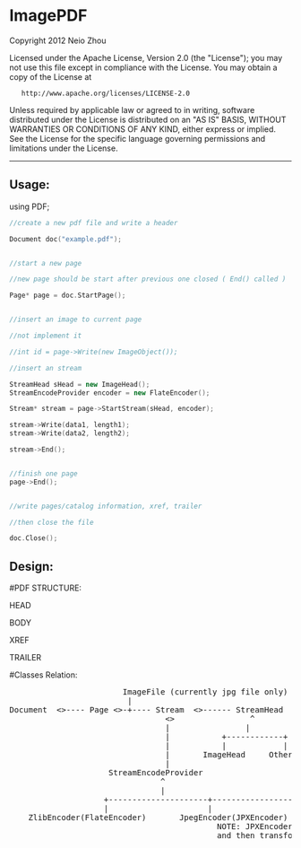 

ImagePDF
==============================

   Copyright 2012 Neio Zhou

   Licensed under the Apache License, Version 2.0 (the "License");
   you may not use this file except in compliance with the License.
   You may obtain a copy of the License at

       http://www.apache.org/licenses/LICENSE-2.0

   Unless required by applicable law or agreed to in writing, software
   distributed under the License is distributed on an "AS IS" BASIS,
   WITHOUT WARRANTIES OR CONDITIONS OF ANY KIND, either express or implied.
   See the License for the specific language governing permissions and
   limitations under the License.

---------------------------------------

Usage:
---------------


using PDF;

```C++
//create a new pdf file and write a header

Document doc("example.pdf");


//start a new page

//new page should be start after previous one closed ( End() called )

Page* page = doc.StartPage();


//insert an image to current page

//not implement it

//int id = page->Write(new ImageObject());

//insert an stream

StreamHead sHead = new ImageHead();
StreamEncodeProvider encoder = new FlateEncoder();

Stream* stream = page->StartStream(sHead, encoder);

stream->Write(data1, length1);
stream->Write(data2, length2);

stream->End();


//finish one page
page->End();


//write pages/catalog information, xref, trailer

//then close the file

doc.Close();

```

Design:
----------------


#PDF STRUCTURE:

HEAD

BODY

XREF

TRAILER


#Classes Relation:

<pre>
                        ImageFile (currently jpg file only)
                         |
Document  <>---- Page <>-+---- Stream  <>------ StreamHead
                                 <>                ^
                                 |                |
                                 |           +------------+
                                 |           |            |
                                 |       ImageHead     OtherHead
                                 |
                     StreamEncodeProvider
								^
								|
                    +---------------------+------------------------(to be extended)
                    |                     |
    ZlibEncoder(FlateEncoder)       JpegEncoder(JPXEncoder)
	                                        NOTE: JPXEncoder may write the data to a temporary file 
											and then transform to JPEG
</pre>                                        




